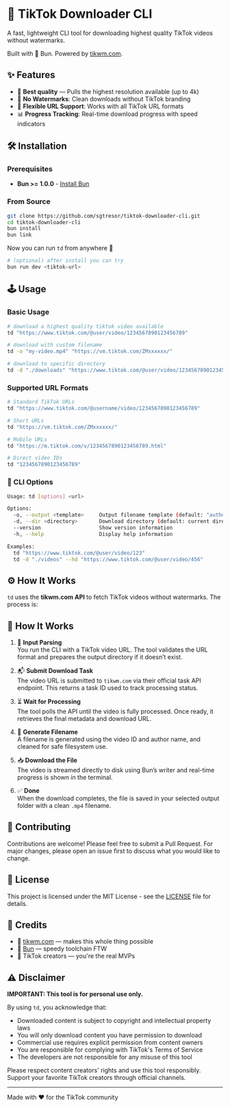 # 🎵 TikTok Downloader CLI

A fast, lightweight CLI tool for downloading highest quality TikTok videos without watermarks.

Built with 🧪 Bun. Powered by [tikwm.com](https://tikwm.com).


## ✨ Features

- 🎥 **Best quality** — Pulls the highest resolution available (up to 4k)
- 🚫 **No Watermarks**: Clean downloads without TikTok branding
- 🔗 **Flexible URL Support**: Works with all TikTok URL formats
- 📊 **Progress Tracking**: Real-time download progress with speed indicators


## 🛠️ Installation

### Prerequisites

- **Bun >= 1.0.0** - [Install Bun](https://bun.sh)

### From Source

```bash
git clone https://github.com/sgtresor/tiktok-downloader-cli.git
cd tiktok-downloader-cli
bun install
bun link
```
Now you can run `td` from anywhere 🧙
```bash
# (optional) after install you can try
bun run dev <tiktok-url>
```

## 🕹️ Usage

### Basic Usage

```bash
# download a highest quality tiktok video available
td "https://www.tiktok.com/@user/video/1234567890123456789"

# download with custom filename
td -o "my-video.mp4" "https://vm.tiktok.com/ZMxxxxxx/"

# download to specific directory
td -d "./downloads" "https://www.tiktok.com/@user/video/1234567890123456789"
```

### Supported URL Formats

```bash
# Standard TikTok URLs
td "https://www.tiktok.com/@username/video/1234567890123456789"

# Short URLs
td "https://vm.tiktok.com/ZMxxxxxx/"

# Mobile URLs
td "https://m.tiktok.com/v/1234567890123456789.html"

# Direct video IDs
td "1234567890123456789"
```

### 🔧 CLI Options

```bash
Usage: td [options] <url>

Options:
  -o, --output <template>     Output filename template (default: "author_videoId.mp4")
  -d, --dir <directory>       Download directory (default: current directory + /Downloads)
  --version                   Show version information
  -h, --help                  Display help information

Examples:
  td "https://www.tiktok.com/@user/video/123"
  td -d "./videos" --hd "https://www.tiktok.com/@user/video/456"
```

## ⚙️ How It Works

`td` uses the **tikwm.com API** to fetch TikTok videos without watermarks. The process is:

## 🧠 How It Works

1. 🧾 **Input Parsing**  
   You run the CLI with a TikTok video URL. The tool validates the URL format and prepares the output directory if it doesn’t exist.

2. 📬 **Submit Download Task**  
   The video URL is submitted to `tikwm.com` via their official task API endpoint. This returns a task ID used to track processing status.

3. ⏳ **Wait for Processing**  
   The tool polls the API until the video is fully processed. Once ready, it retrieves the final metadata and download URL.

4. 📄 **Generate Filename**  
   A filename is generated using the video ID and author name, and cleaned for safe filesystem use.

5. 📥 **Download the File**  
   The video is streamed directly to disk using Bun’s writer and real-time progress is shown in the terminal.

6. ✅ **Done**  
   When the download completes, the file is saved in your selected output folder with a clean `.mp4` filename.



## 🤝 Contributing

Contributions are welcome! Please feel free to submit a Pull Request. For major changes, please open an issue first to discuss what you would like to change.

## 📄 License

This project is licensed under the MIT License - see the [LICENSE](LICENSE) file for details.

## 💖 Credits

- 🧠 [tikwm.com](https://tikwm.com) — makes this whole thing possible
- 🧪 [Bun](https://bun.sh) — speedy toolchain FTW
- 📱 TikTok creators — you're the real MVPs

## ⚠️ Disclaimer

**IMPORTANT: This tool is for personal use only.**

By using `td`, you acknowledge that:

- Downloaded content is subject to copyright and intellectual property laws
- You will only download content you have permission to download
- Commercial use requires explicit permission from content owners
- You are responsible for complying with TikTok's Terms of Service
- The developers are not responsible for any misuse of this tool

Please respect content creators' rights and use this tool responsibly. Support your favorite TikTok creators through official channels.

---

Made with ❤️ for the TikTok community
